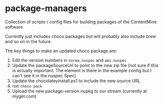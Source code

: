 # package-managers
Collection of scripts / config files for building packages of the ContentMine software

Currently just includes choco packages but will probably also include brew and so on in the future.

The key things to make an updated choco package are:

1. Edit the version numbers in `norma.nuspec` and `ami.nuspec`
1. Update the packageSourceUrl to point to the new zip file (not sure if this is actually important. The element is there in the example config but I can't see it in the nuspec Spec)
1. Update the chocolateyinstall.ps1 to include the new source URL
1. run `choco pack`
1. Upload the new package-version.nupkg to our stream (currently at myget.com)
